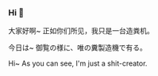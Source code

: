 ### Hi 👋

大家好啊~ 正如你们所见，我只是一台造粪机。

今日は~ 御覧の様に、唯の糞製造機で有る。

Hi~ As you can see, I'm just a shit-creator.

<!--
**Sakura286/Sakura286** is a ✨ _special_ ✨ repository because its `README.md` (this file) appears on your GitHub profile.

Here are some ideas to get you started:

- 🔭 I’m currently working on ...
- 🌱 I’m currently learning ...
- 👯 I’m looking to collaborate on ...
- 🤔 I’m looking for help with ...
- 💬 Ask me about ...
- 📫 How to reach me: ...
- 😄 Pronouns: ...
- ⚡ Fun fact: ...
-->

